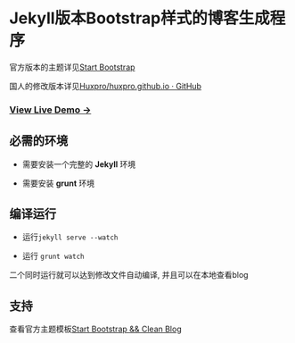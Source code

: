 # Jekyll版本Bootstrap样式的博客生成程序

官方版本的主题详见[Start Bootstrap](http://startbootstrap.com/)

国人的修改版本详见[Huxpro/huxpro.github.io · GitHub](https://github.com/Huxpro/huxpro.github.io)

### [View Live Demo &rarr;](http://www.vanadis.cn/)

## 必需的环境

* 需要安装一个完整的  **Jekyll**  环境

* 需要安装  **grunt**  环境

## 编译运行

* 运行`jekyll serve --watch`

* 运行 `grunt watch`

二个同时运行就可以达到修改文件自动编译, 并且可以在本地查看blog

## 支持

查看官方主题模板[Start Bootstrap && Clean Blog](http://startbootstrap.com/template-overviews/clean-blog/)
